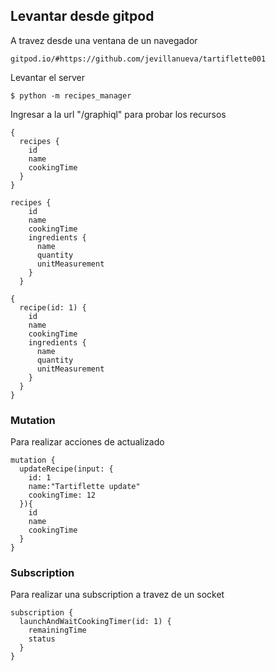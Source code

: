 ## Levantar desde gitpod
A travez desde una ventana de un navegador
```
gitpod.io/#https://github.com/jevillanueva/tartiflette001
```
Levantar el server
```
$ python -m recipes_manager
```
Ingresar a la url "/graphiql" para probar los recursos
```
{
  recipes {
    id
    name
    cookingTime
  }
}
```
```
recipes {
    id
    name
    cookingTime
    ingredients {
      name
      quantity
      unitMeasurement
    }
  }
```
```
{
  recipe(id: 1) {
    id
    name
    cookingTime
    ingredients {
      name
      quantity
      unitMeasurement
    }
  }
}
```
### Mutation
Para realizar acciones de actualizado
```
mutation {
  updateRecipe(input: {
    id: 1
    name:"Tartiflette update"
    cookingTime: 12
  }){
    id
    name
    cookingTime
  }
}
```

### Subscription
Para realizar una subscription a travez de un socket
```
subscription {
  launchAndWaitCookingTimer(id: 1) {
    remainingTime
    status
  }
}
```
